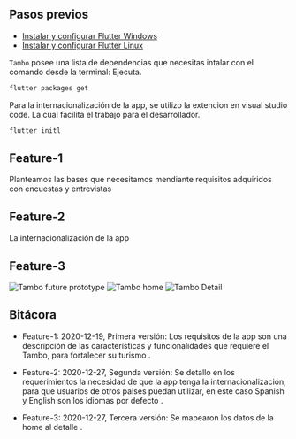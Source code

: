 ## Pasos previos
- [Instalar y configurar Flutter Windows ](https://flutter.dev/docs/get-started/install/windows/)
- [Instalar y configurar Flutter Linux ](https://flutter.dev/docs/get-started/install/linux)

`Tambo` posee una lista de dependencias que necesitas intalar con el comando desde la terminal: Ejecuta.
```bash
flutter packages get
```

 Para la internacionalización de la app, se utilizo la extencion en visual studio code. La cual facilita el trabajo para el desarrollador.

```bash
flutter initl
```

## Feature-1
 Planteamos las bases que necesitamos mendiante requisitos adquiridos con encuestas y entrevistas 

## Feature-2
 La internacionalización de la app
 
## Feature-3
![Tambo future prototype](https://raw.githubusercontent.com/XaviMontero/Tambo/main/prototype/Simulator%20Screen%20Shot%20-%20iPhone%2011%20-%202021-01-02%20at%2022.49.30.png)
![Tambo home](https://raw.githubusercontent.com/XaviMontero/Tambo/main/prototype/Simulator%20Screen%20Shot%20-%20iPhone%2011%20-%202021-01-02%20at%2022.52.11.png)
![Tambo Detail](https://raw.githubusercontent.com/XaviMontero/Tambo/main/prototype/Simulator%20Screen%20Shot%20-%20iPhone%2011%20-%202021-01-02%20at%2022.52.40.png)
 
## Bitácora

- Feature-1: 2020-12-19, Primera versión: Los requisitos de la app son una descripción de las características y funcionalidades que requiere el Tambo, para fortalecer su turismo .
- Feature-2: 2020-12-27, Segunda versión: Se detallo en los requerimientos la necesidad de que la app tenga la internacionalización, para que usuarios de otros paises puedan utilizar, en este caso Spanish y English son los idiomas por defecto .

- Feature-3: 2020-12-27, Tercera versión: Se mapearon los datos de la home al detalle .


 
 
